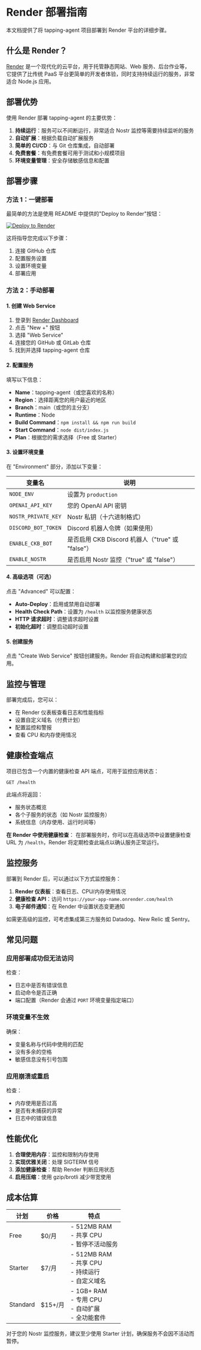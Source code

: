 # Render 部署指南

本文档提供了将 tapping-agent 项目部署到 Render 平台的详细步骤。

## 什么是 Render？

[Render](https://render.com) 是一个现代化的云平台，用于托管静态网站、Web 服务、后台作业等，它提供了比传统 PaaS 平台更简单的开发者体验，同时支持持续运行的服务，非常适合 Node.js 应用。

## 部署优势

使用 Render 部署 tapping-agent 的主要优势：

1. **持续运行**：服务可以不间断运行，非常适合 Nostr 监控等需要持续监听的服务
2. **自动扩展**：根据负载自动扩展服务
3. **简单的 CI/CD**：与 Git 仓库集成，自动部署
4. **免费套餐**：有免费套餐可用于测试和小规模项目
5. **环境变量管理**：安全存储敏感信息和配置

## 部署步骤

### 方法 1：一键部署

最简单的方法是使用 README 中提供的"Deploy to Render"按钮：

[![Deploy to Render](https://render.com/images/deploy-to-render-button.svg)](https://render.com/deploy?repo=https://github.com/yourusername/tapping-agent)

这将指导您完成以下步骤：
1. 连接 GitHub 仓库
2. 配置服务设置
3. 设置环境变量
4. 部署应用

### 方法 2：手动部署

#### 1. 创建 Web Service

1. 登录到 [Render Dashboard](https://dashboard.render.com)
2. 点击 "New +" 按钮
3. 选择 "Web Service"
4. 连接您的 GitHub 或 GitLab 仓库
5. 找到并选择 tapping-agent 仓库

#### 2. 配置服务

填写以下信息：
- **Name**：tapping-agent（或您喜欢的名称）
- **Region**：选择距离您的用户最近的地区
- **Branch**：main（或您的主分支）
- **Runtime**：Node
- **Build Command**：`npm install && npm run build`
- **Start Command**：`node dist/index.js`
- **Plan**：根据您的需求选择（Free 或 Starter）

#### 3. 设置环境变量

在 "Environment" 部分，添加以下变量：

| 变量名 | 说明 |
|-------|------|
| `NODE_ENV` | 设置为 `production` |
| `OPENAI_API_KEY` | 您的 OpenAI API 密钥 |
| `NOSTR_PRIVATE_KEY` | Nostr 私钥（十六进制格式） |
| `DISCORD_BOT_TOKEN` | Discord 机器人令牌（如果使用） |
| `ENABLE_CKB_BOT` | 是否启用 CKB Discord 机器人（"true" 或 "false"） |
| `ENABLE_NOSTR` | 是否启用 Nostr 监控（"true" 或 "false"） |

#### 4. 高级选项（可选）

点击 "Advanced" 可以配置：
- **Auto-Deploy**：启用或禁用自动部署
- **Health Check Path**：设置为 `/health` 以监控服务健康状态
- **HTTP 请求超时**：调整请求超时设置
- **初始化超时**：调整启动超时设置

#### 5. 创建服务

点击 "Create Web Service" 按钮创建服务。Render 将自动构建和部署您的应用。

## 监控与管理

部署完成后，您可以：

- 在 Render 仪表板查看日志和性能指标
- 设置自定义域名（付费计划）
- 配置监控和警报
- 查看 CPU 和内存使用情况

## 健康检查端点

项目已包含一个内置的健康检查 API 端点，可用于监控应用状态：

```
GET /health
```

此端点将返回：
- 服务状态概览
- 各个子服务的状态（如 Nostr 监控服务）
- 系统信息（内存使用、运行时间等）

**在 Render 中使用健康检查**：
在部署服务时，你可以在高级选项中设置健康检查 URL 为 `/health`，Render 将定期检查此端点以确认服务正常运行。

## 监控服务

部署到 Render 后，可以通过以下方式监控服务：

1. **Render 仪表板**：查看日志、CPU/内存使用情况
2. **健康检查 API**：访问 `https://your-app-name.onrender.com/health`
3. **电子邮件通知**：在 Render 中设置状态变更通知

如需更高级的监控，可考虑集成第三方服务如 Datadog、New Relic 或 Sentry。

## 常见问题

### 应用部署成功但无法访问

检查：
- 日志中是否有错误信息
- 启动命令是否正确
- 端口配置（Render 会通过 `PORT` 环境变量指定端口）

### 环境变量不生效

确保：
- 变量名称与代码中使用的匹配
- 没有多余的空格
- 敏感信息没有引号包围

### 应用崩溃或重启

检查：
- 内存使用是否过高
- 是否有未捕获的异常
- 日志中的错误信息

## 性能优化

1. **合理使用内存**：监控和限制内存使用
2. **实现优雅关闭**：处理 SIGTERM 信号
3. **添加健康检查**：帮助 Render 判断应用状态
4. **启用压缩**：使用 gzip/brotli 减少带宽使用

## 成本估算

| 计划 | 价格 | 特点 |
|-----|-----|-----|
| Free | $0/月 | - 512MB RAM<br>- 共享 CPU<br>- 暂停不活动服务 |
| Starter | $7/月 | - 512MB RAM<br>- 共享 CPU<br>- 持续运行<br>- 自定义域名 |
| Standard | $15+/月 | - 1GB+ RAM<br>- 专用 CPU<br>- 自动扩展<br>- 全功能套件 |

对于您的 Nostr 监控服务，建议至少使用 Starter 计划，确保服务不会因不活动而暂停。 